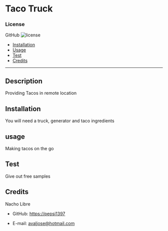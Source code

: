  # Taco Truck
### License
GitHub ![license](https://img.shields.io/badge/license-GitHub-brightgreen)
* [Installation](#Installation)
* [Usage](#usage)
* [Test](#test)
* [Credits](#credits)
<hr>

## __Description__
Providing Tacos in remote location

## __Installation__
You will need a truck, generator and taco ingredients

## __usage__
Making tacos on the go

## __Test__
Give out free samples 

## __Credits__
Nacho Libre

* GitHub: [https://pepsi1397](https://github.com/pepsi1397)

* E-mail: [avaljose@hotmail.com](avaljose@hotmail.com)